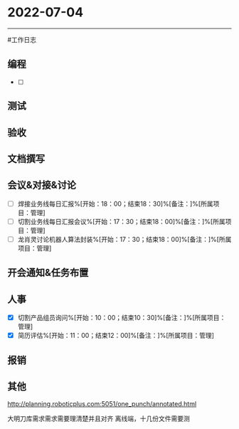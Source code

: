 # 2022-07-04 

---

#工作日志

## 编程
- [ ]  


## 测试



## 验收 



## 文档撰写 



## 会议&对接&讨论

- [ ] 焊接业务线每日汇报%[开始：18：00；结束18：30]%[备注：]%[所属项目：管理]
- [ ] 切割业务线每日汇报会议%[开始：17：30；结束18：00]%[备注：]%[所属项目：管理]
- [ ] 龙肖灵讨论机器人算法封装%[开始：17：30；结束18：00]%[备注：]%[所属项目：管理]

## 开会通知&任务布置



## 人事
- [x] 切割产品组员询问%[开始：10：00；结束10：30]%[备注：]%[所属项目：管理]
- [x] 简历评估%[开始：11：00；结束12：00]%[备注：]%[所属项目：管理]

## 报销



## 其他

http://planning.roboticplus.com:5051/one_punch/annotated.html

大明刀库需求需求需要理清楚并且对齐
离线端，十几份文件需要测